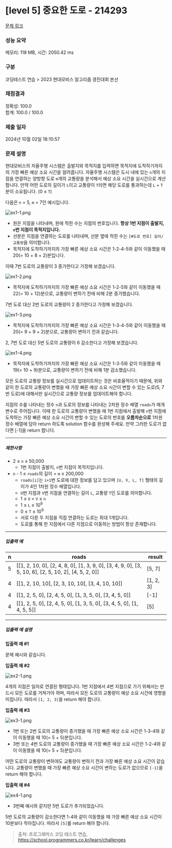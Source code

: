 # [level 5] 중요한 도로 - 214293 

[문제 링크](https://school.programmers.co.kr/learn/courses/30/lessons/214293) 

### 성능 요약

메모리: 118 MB, 시간: 2050.42 ms

### 구분

코딩테스트 연습 > 2023 현대모비스 알고리즘 경진대회 본선

### 채점결과

정확성: 100.0<br/>합계: 100.0 / 100.0

### 제출 일자

2024년 10월 02일 18:10:57

### 문제 설명

<p>현대모비스의 자율주행 시스템은 출발지와 목적지를 입력하면 목적지에 도착하기까지의 가장 빠른 예상 소요 시간을 알려줍니다. 자율주행 시스템은 도시 내에 있는 <code>n</code>개의 지점을 연결하는 양방향 도로 <code>m</code>개의 교통량을 분석해서 예상 소요 시간을 실시간으로 계산합니다. 만약 어떤 도로의 길이가 <code>L</code>이고 교통량이 <code>T</code>라면 해당 도로를 통과하는데 <code>L</code> + <code>T</code>분이 소요됩니다. (0 ≤ <code>T</code>)</p>

<p>다음은 <code>n</code> = 5, <code>m</code> = 7인 예시입니다.</p>

<p><img src="https://grepp-programmers.s3.ap-northeast-2.amazonaws.com/files/production/ae23d83f-01e7-4bdf-8bec-460522ced636/ex1-1.png" title="" alt="ex1-1.png"></p>

<ul>
<li>원은 지점을 나타내며, 원에 적힌 수는 지점의 번호입니다. <strong>항상 1번 지점이 출발지, <code>n</code>번 지점이 목적지입니다.</strong></li>
<li>선분은 지점을 연결하는 도로를 나타내며, 선분 옆에 적힌 수는 <code>[#도로 번호] 길이/교통량</code>을 의미합니다.</li>
<li>목적지에 도착하기까지의 가장 빠른 예상 소요 시간은 1-2-4-5와 같이 이동했을 때 20(= 10 + 8 + 2)분입니다.</li>
</ul>

<p>이때 7번 도로의 교통량이 3 증가한다고 가정해 보겠습니다.</p>

<p><img src="https://grepp-programmers.s3.ap-northeast-2.amazonaws.com/files/production/1d7e4886-a062-498c-b686-d282e8882045/ex1-2.png" title="" alt="ex1-2.png"></p>

<ul>
<li>목적지에 도착하기까지의 가장 빠른 예상 소요 시간은 1-2-5와 같이 이동했을 때 22(= 10 + 12)분으로, 교통량이 변하기 전에 비해 2분 증가했습니다.</li>
</ul>

<p>7번 도로 대신 2번 도로의 교통량이 2 증가한다고 가정해 보겠습니다.</p>

<p><img src="https://grepp-programmers.s3.ap-northeast-2.amazonaws.com/files/production/3e771a1d-c8d7-4ded-8479-db08c878d6a0/ex1-3.png" title="" alt="ex1-3.png"></p>

<ul>
<li>목적지에 도착하기까지의 가장 빠른 예상 소요 시간은 1-3-4-5와 같이 이동했을 때 20(= 9 + 9 + 2)분으로, 교통량이 변하기 전과 같습니다.</li>
</ul>

<p>2, 7번 도로 대신 5번 도로의 교통량이 6 감소한다고 가정해 보겠습니다.</p>

<p><img src="https://grepp-programmers.s3.ap-northeast-2.amazonaws.com/files/production/dea4a88f-deb8-437a-ba7b-497e57d90ca3/ex1-4.png" title="" alt="ex1-4.png"></p>

<ul>
<li>목적지에 도착하기까지의 가장 빠른 예상 소요 시간은 1-3-5와 같이 이동했을 때 19(= 10 + 9)분으로, 교통량이 변하기 전에 비해 1분 감소했습니다.</li>
</ul>

<p>모든 도로의 교통량 정보를 실시간으로 업데이트하는 것은 비효율적이기 때문에, 위와 같이 한 도로의 교통량이 변했을 때 가장 빠른 예상 소요 시간이 변할 수 있는 도로(5, 7번 도로)에 대해서만 실시간으로 교통량 정보를 업데이트해야 합니다.</p>

<p>지점의 수를 나타내는 정수 <code>n</code>과 도로의 정보를 나타내는 2차원 정수 배열 <code>roads</code>가 매개변수로 주어집니다. 이때 한 도로의 교통량이 변했을 때 1번 지점에서 출발해 <code>n</code>번 지점에 도착하는 가장 빠른 예상 소요 시간이 변할 수 있는 도로의 번호를 <strong>오름차순으로</strong> 1차원 정수 배열에 담아 return 하도록 solution 함수를 완성해 주세요. 만약 그러한 도로가 없다면 [-1]을 return 합니다.</p>

<hr>

<h5>제한사항</h5>

<ul>
<li>2 ≤ <code>n</code> ≤ 50,000

<ul>
<li>1번 지점이 출발지, <code>n</code>번 지점이 목적지입니다.</li>
</ul></li>
<li><code>n</code> - 1 ≤ <code>roads</code>의 길이 = <code>m</code> ≤ 200,000

<ul>
<li><code>roads[i]</code>는 <code>i+1</code>번 도로에 대한 정보를 담고 있으며 <code>[U, V, L, T]</code> 형태의 길이가 4인 1차원 정수 배열입니다.</li>
<li><code>U</code>번 지점과 <code>V</code>번 지점을 연결하는 길이 <code>L</code>, 교통량 <code>T</code>인 도로를 의미합니다.</li>
<li>1 ≤ <code>U</code> &lt; <code>V</code> ≤ <code>n</code></li>
<li>1 ≤ <code>L</code> ≤ 10<sup>9</sup></li>
<li>0 ≤ <code>T</code> ≤ 10<sup>9</sup></li>
<li>서로 다른 두 지점을 직접 연결하는 도로는 최대 1개입니다.</li>
<li>도로를 통해 한 지점에서 다른 지점으로 이동하는 방법이 항상 존재합니다.</li>
</ul></li>
</ul>

<hr>

<h5>입출력 예</h5>
<table class="table">
        <thead><tr>
<th>n</th>
<th>roads</th>
<th>result</th>
</tr>
</thead>
        <tbody><tr>
<td>5</td>
<td>[[1, 2, 10, 0], [2, 4, 8, 0], [1, 3, 9, 0], [3, 4, 9, 0], [3, 5, 10, 6], [2, 5, 10, 2], [4, 5, 2, 0]]</td>
<td>[5, 7]</td>
</tr>
<tr>
<td>4</td>
<td>[[1, 2, 10, 10], [2, 3, 10, 10], [3, 4, 10, 10]]</td>
<td>[1, 2, 3]</td>
</tr>
<tr>
<td>4</td>
<td>[[1, 2, 5, 0], [2, 4, 5, 0], [1, 3, 5, 0], [3, 4, 5, 0]]</td>
<td>[-1]</td>
</tr>
<tr>
<td>4</td>
<td>[[1, 2, 5, 0], [2, 4, 5, 0], [1, 3, 5, 0], [3, 4, 5, 0], [1, 4, 5, 5]]</td>
<td>[5]</td>
</tr>
</tbody>
      </table>
<hr>

<h5>입출력 예 설명</h5>

<p><strong>입출력 예 #1</strong></p>

<p>문제 예시와 같습니다.</p>

<p><strong>입출력 예 #2</strong></p>

<p><img src="https://grepp-programmers.s3.ap-northeast-2.amazonaws.com/files/production/5b4e0ccd-7404-4489-a164-3cb166f1eedf/ex2-1.png" title="" alt="ex2-1.png"></p>

<p>4개의 지점은 일자로 연결된 형태입니다. 1번 지점에서 4번 지점으로 가기 위해서는 반드시 모든 도로를 거쳐가야 하며, 따라서 모든 도로의 교통량이 예상 소요 시간에 영향을 미칩니다. 따라서 <code>[1, 2, 3]</code>을 return 해야 합니다.</p>

<p><strong>입출력 예 #3</strong></p>

<p><img src="https://grepp-programmers.s3.ap-northeast-2.amazonaws.com/files/production/de0047b4-07ab-4148-ab68-372f2f37675f/ex3-1.png" title="" alt="ex3-1.png"></p>

<ul>
<li>1번 또는 2번 도로의 교통량이 증가했을 때 가장 빠른 예상 소요 시간은 1-3-4와 같이 이동했을 때 10(= 5 + 5)분입니다.</li>
<li>3번 또는 4번 도로의 교통량이 증가했을 때 가장 빠른 예상 소요 시간은 1-2-4와 같이 이동했을 때 10(= 5 + 5)분입니다.</li>
</ul>

<p>어떤 도로의 교통량이 변하여도 교통량이 변하기 전과 가장 빠른 예상 소요 시간이 같습니다. 교통량이 변했을 때 가장 빠른 예상 소요 시간이 변하는 도로가 없으므로 <code>[-1]</code>을 return 해야 합니다.</p>

<p><strong>입출력 예 #4</strong></p>

<p><img src="https://grepp-programmers.s3.ap-northeast-2.amazonaws.com/files/production/23cd43ff-edca-4376-9bd1-86f0810b5b4b/ex4-1.png" title="" alt="ex4-1.png"></p>

<ul>
<li>3번째 예시와 같지만 5번 도로가 추가되었습니다.</li>
</ul>

<p>5번 도로의 교통량이 감소한다면 1-4와 같이 이동했을 때 가장 빠른 예상 소요 시간이 10분보다 작아집니다. 따라서 <code>[5]</code>를 return 해야 합니다.</p>


> 출처: 프로그래머스 코딩 테스트 연습, https://school.programmers.co.kr/learn/challenges